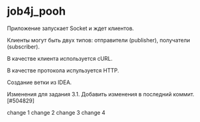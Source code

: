 # job4j_pooh

Приложение запускает Socket и ждет клиентов.

Клиенты могут быть двух типов: отправители (publisher), получатели (subscriber).

В качестве клиента используется cURL.

В качестве протокола испульзуется HTTP. 

Создание ветки из IDEA.

Изменения для задания
3.1. Добавить изменения в последний коммит. [#504829]

change 1
change 2
change 3
change 4